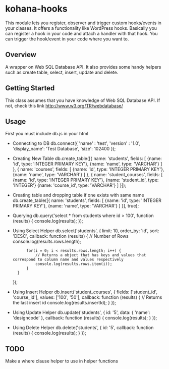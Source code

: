 # kohana-hooks
This module lets you register, observer and trigger custom hooks/events in your classes. It offers a functionality like WordPress hooks. Basically you can register a hook in your code and attach a handler with that hook. You can trigger the hook/event in your code where you want to.

## Overview
A wrapper on Web SQL Database API. It also provides some handy helpers such as create table, select, insert, update and delete.

## Getting Started
This class assumes that you have knowledge of Web SQL Database API. If not, check this link http://www.w3.org/TR/webdatabase/

## Usage
First you must include db.js in your html
	<script type="text/javascript" src="db.js"></script>

- Connecting to DB
	db.connect({
		'name' : 'test',
		'version' : '1.0',
		'display_name': 'Test Database',
		'size': 102400
	});

- Creating New Table
	db.create_table([{
		name: 'students', 
		fields: [
			{name: 'id', type: 'INTEGER PRIMARY KEY'},
			{name: 'name', type: 'VARCHAR'}
		]
	}, {
		name: 'courses', 
		fields: [
			{name: 'id', type: 'INTEGER PRIMARY KEY'},
			{name: 'name', type: 'VARCHAR'}
		]
	}, {
		name: 'student_courses', 
		fields: [
			{name: 'id', type: 'INTEGER PRIMARY KEY'},
			{name: 'student_id', type: 'INTEGER'}
			{name: 'course_id', type: 'VARCHAR'}
		]
	}]);

- Creating table and dropping table if one exists with same name
	db.create_table([{
		name: 'students', 
		fields: [
			{name: 'id', type: 'INTEGER PRIMARY KEY'},
			{name: 'name', type: 'VARCHAR'}
		]
	}], true);

- Querying
	db.query('select * from students where id > 100', function (results) {
		console.log(results);
	});

- Using Select Helper
	db.select('students', {
		limit: 10,
		order_by: 'id',
		sort: 'DESC',
		callback: function (results) {
			// Number of Rows
			console.log(results.rows.length);

			for(i = 0; i < results.rows.length; i++) {
				// Returns a object that has keys and values that correspond to column name and values respectively
				console.log(results.rows.item(i));
			}
		}
	});

- Using Insert Helper
	db.insert('student_courses', {
		fields: ['student_id', 'course_id'], 
		values: ['100', '50'],
		callback: function (results) {
			// Returns the last insert id
			console.log(results.insertId);
		}
	});

- Using Update Helper
	db.update('students', {
		id: '5',
		data: {
			'name': 'designcode'
		},
		callback: function (results) {
			console.log(results);
		}
	});

- Using Delete Helper
	db.delete('students', {
		id: '5',
		callback: function (results) {
			console.log(results);
		}
	});

## TODO
Make a where clause helper to use in helper functions